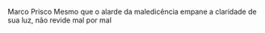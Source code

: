 Marco Prisco
Mesmo que o alarde da maledicência empane a claridade de sua luz, não revide mal por mal
